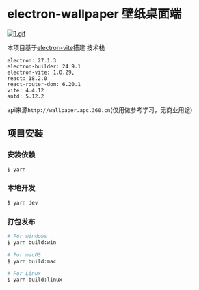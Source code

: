 # electron-wallpaper 壁纸桌面端

[![1.gif](https://i.postimg.cc/yYFDQpcC/1.gif)](https://postimg.cc/0by5rfVV)

本项目基于[electron-vite](https://cn.electron-vite.org/)搭建
技术栈
```
electron: 27.1.3
electron-builder: 24.9.1
electron-vite: 1.0.29,
react: 18.2.0
react-router-dom: 6.20.1
vite: 4.4.12
antd: 5.12.2
```
api来源`http://wallpaper.apc.360.cn`(仅用做参考学习，无商业用途)

## 项目安装

### 安装依赖

```bash
$ yarn
```

### 本地开发

```bash
$ yarn dev
```

### 打包发布

```bash
# For windows
$ yarn build:win

# For macOS
$ yarn build:mac

# For Linux
$ yarn build:linux
```
